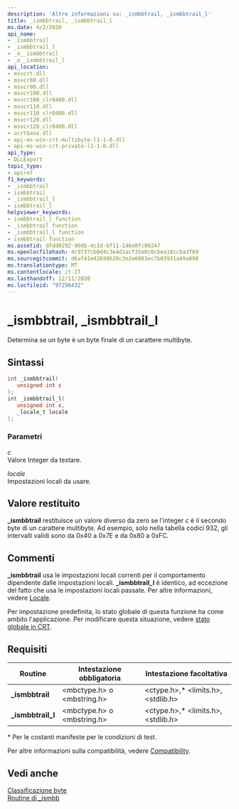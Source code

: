 ```yaml
---
description: 'Altre informazioni su: _ismbbtrail, _ismbbtrail_l'
title: _ismbbtrail, _ismbbtrail_l
ms.date: 4/2/2020
api_name:
- _ismbbtrail
- _ismbbtrail_l
- _o__ismbbtrail
- _o__ismbbtrail_l
api_location:
- msvcrt.dll
- msvcr80.dll
- msvcr90.dll
- msvcr100.dll
- msvcr100_clr0400.dll
- msvcr110.dll
- msvcr110_clr0400.dll
- msvcr120.dll
- msvcr120_clr0400.dll
- ucrtbase.dll
- api-ms-win-crt-multibyte-l1-1-0.dll
- api-ms-win-crt-private-l1-1-0.dll
api_type:
- DLLExport
topic_type:
- apiref
f1_keywords:
- _ismbbtrail
- ismbbtrail
- _ismbbtrail_l
- ismbbtrail_l
helpviewer_keywords:
- ismbbtrail_l function
- _ismbbtrail function
- _ismbbtrail_l function
- ismbbtrail function
ms.assetid: dfdd0292-960b-4c1d-bf11-146e0fc80247
ms.openlocfilehash: 4c9737cb0d4c3e4d1acf35e0c0cbea18ccba3f69
ms.sourcegitcommit: d6af41e42699628c3e2e6063ec7b03931a49a098
ms.translationtype: MT
ms.contentlocale: it-IT
ms.lasthandoff: 12/11/2020
ms.locfileid: "97256432"
---
```

# <a name="_ismbbtrail-_ismbbtrail_l"></a>_ismbbtrail, _ismbbtrail_l

Determina se un byte è un byte finale di un carattere multibyte.

## <a name="syntax"></a>Sintassi

```C
int _ismbbtrail(
   unsigned int c
);
int _ismbbtrail_l(
   unsigned int c,
   _locale_t locale
);
```

### <a name="parameters"></a>Parametri

*c*<br/>
Valore Integer da testare.

*locale*<br/>
Impostazioni locali da usare.

## <a name="return-value"></a>Valore restituito

**_ismbbtrail** restituisce un valore diverso da zero se l'integer *c* è il secondo byte di un carattere multibyte. Ad esempio, solo nella tabella codici 932, gli intervalli validi sono da 0x40 a 0x7E e da 0x80 a 0xFC.

## <a name="remarks"></a>Commenti

**_ismbbtrail** usa le impostazioni locali correnti per il comportamento dipendente dalle impostazioni locali. **_ismbbtrail_l** è identico, ad eccezione del fatto che usa le impostazioni locali passate. Per altre informazioni, vedere [Locale](../../c-runtime-library/locale.md).

Per impostazione predefinita, lo stato globale di questa funzione ha come ambito l'applicazione. Per modificare questa situazione, vedere [stato globale in CRT](../global-state.md).

## <a name="requirements"></a>Requisiti

|Routine|Intestazione obbligatoria|Intestazione facoltativa|
|-------------|---------------------|---------------------|
|**_ismbbtrail**|\<mbctype.h> o \<mbstring.h>|\<ctype.h>,* \<limits.h>, \<stdlib.h>|
|**_ismbbtrail_l**|\<mbctype.h> o \<mbstring.h>|\<ctype.h>,* \<limits.h>, \<stdlib.h>|

\* Per le costanti manifeste per le condizioni di test.

Per altre informazioni sulla compatibilità, vedere [Compatibility](../../c-runtime-library/compatibility.md).

## <a name="see-also"></a>Vedi anche

[Classificazione byte](../../c-runtime-library/byte-classification.md)<br/>
[Routine di _ismbb](../../c-runtime-library/ismbb-routines.md)<br/>
